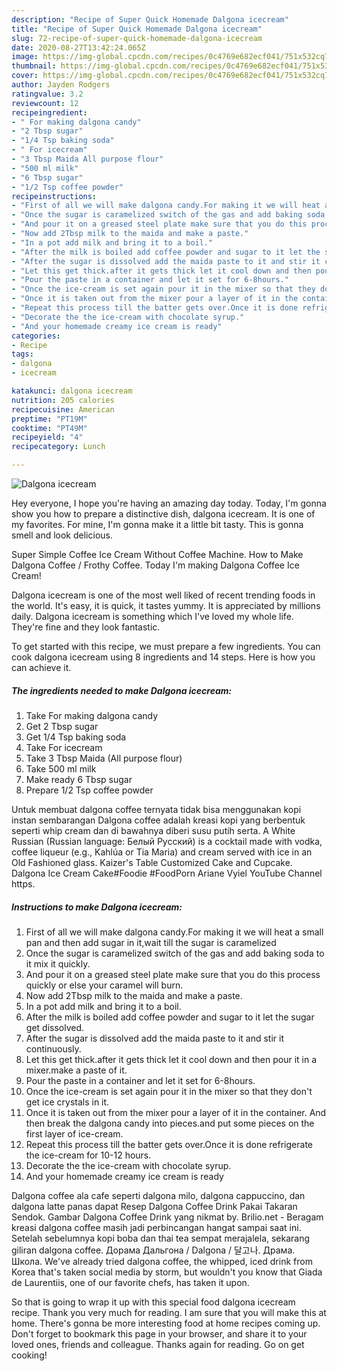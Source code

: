 ```yaml
---
description: "Recipe of Super Quick Homemade Dalgona icecream"
title: "Recipe of Super Quick Homemade Dalgona icecream"
slug: 72-recipe-of-super-quick-homemade-dalgona-icecream
date: 2020-08-27T13:42:24.065Z
image: https://img-global.cpcdn.com/recipes/0c4769e682ecf041/751x532cq70/dalgona-icecream-recipe-main-photo.jpg
thumbnail: https://img-global.cpcdn.com/recipes/0c4769e682ecf041/751x532cq70/dalgona-icecream-recipe-main-photo.jpg
cover: https://img-global.cpcdn.com/recipes/0c4769e682ecf041/751x532cq70/dalgona-icecream-recipe-main-photo.jpg
author: Jayden Rodgers
ratingvalue: 3.2
reviewcount: 12
recipeingredient:
- " For making dalgona candy"
- "2 Tbsp sugar"
- "1/4 Tsp baking soda"
- " For icecream"
- "3 Tbsp Maida All purpose flour"
- "500 ml milk"
- "6 Tbsp sugar"
- "1/2 Tsp coffee powder"
recipeinstructions:
- "First of all we will make dalgona candy.For making it we will heat a small pan and then add sugar in it,wait till the sugar is caramelized"
- "Once the sugar is caramelized switch of the gas and add baking soda to it mix it quickly."
- "And pour it on a greased steel plate make sure that you do this process quickly or else your caramel will burn."
- "Now add 2Tbsp milk to the maida and make a paste."
- "In a pot add milk and bring it to a boil."
- "After the milk is boiled add coffee powder and sugar to it let the sugar get dissolved."
- "After the sugar is dissolved add the maida paste to it and stir it continuously."
- "Let this get thick.after it gets thick let it cool down and then pour it in a mixer.make a paste of it."
- "Pour the paste in a container and let it set for 6-8hours."
- "Once the ice-cream is set again pour it in the mixer so that they don&#39;t get ice crystals in it."
- "Once it is taken out from the mixer pour a layer of it in the container. And then break the dalgona candy into pieces.and put some pieces on the first layer of ice-cream."
- "Repeat this process till the batter gets over.Once it is done refrigerate the ice-cream for 10-12 hours."
- "Decorate the the ice-cream with chocolate syrup."
- "And your homemade creamy ice cream is ready"
categories:
- Recipe
tags:
- dalgona
- icecream

katakunci: dalgona icecream 
nutrition: 205 calories
recipecuisine: American
preptime: "PT19M"
cooktime: "PT49M"
recipeyield: "4"
recipecategory: Lunch

---
```



![Dalgona icecream](https://img-global.cpcdn.com/recipes/0c4769e682ecf041/751x532cq70/dalgona-icecream-recipe-main-photo.jpg)

Hey everyone, I hope you're having an amazing day today. Today, I'm gonna show you how to prepare a distinctive dish, dalgona icecream. It is one of my favorites. For mine, I'm gonna make it a little bit tasty. This is gonna smell and look delicious.

Super Simple Coffee Ice Cream Without Coffee Machine. How to Make Dalgona Coffee / Frothy Coffee. Today I&#39;m making Dalgona Coffee Ice Cream!

Dalgona icecream is one of the most well liked of recent trending foods in the world. It's easy, it is quick, it tastes yummy. It is appreciated by millions daily. Dalgona icecream is something which I've loved my whole life. They're fine and they look fantastic.


To get started with this recipe, we must prepare a few ingredients. You can cook dalgona icecream using 8 ingredients and 14 steps. Here is how you can achieve it.

<!--inarticleads1-->

##### The ingredients needed to make Dalgona icecream:

1. Take  For making dalgona candy
1. Get 2 Tbsp sugar
1. Get 1/4 Tsp baking soda
1. Take  For icecream
1. Take 3 Tbsp Maida (All purpose flour)
1. Take 500 ml milk
1. Make ready 6 Tbsp sugar
1. Prepare 1/2 Tsp coffee powder


Untuk membuat dalgona coffee ternyata tidak bisa menggunakan kopi instan sembarangan Dalgona coffee adalah kreasi kopi yang berbentuk seperti whip cream dan di bawahnya diberi susu putih serta. A White Russian (Russian language: Белый Русский) is a cocktail made with vodka, coffee liqueur (e.g., Kahlúa or Tia Maria) and cream served with ice in an Old Fashioned glass. Kaizer&#39;s Table Customized Cake and Cupcake. Dalgona Ice Cream Cake#Foodie #FoodPorn Ariane Vyiel YouTube Channel https. 

<!--inarticleads2-->

##### Instructions to make Dalgona icecream:

1. First of all we will make dalgona candy.For making it we will heat a small pan and then add sugar in it,wait till the sugar is caramelized
1. Once the sugar is caramelized switch of the gas and add baking soda to it mix it quickly.
1. And pour it on a greased steel plate make sure that you do this process quickly or else your caramel will burn.
1. Now add 2Tbsp milk to the maida and make a paste.
1. In a pot add milk and bring it to a boil.
1. After the milk is boiled add coffee powder and sugar to it let the sugar get dissolved.
1. After the sugar is dissolved add the maida paste to it and stir it continuously.
1. Let this get thick.after it gets thick let it cool down and then pour it in a mixer.make a paste of it.
1. Pour the paste in a container and let it set for 6-8hours.
1. Once the ice-cream is set again pour it in the mixer so that they don&#39;t get ice crystals in it.
1. Once it is taken out from the mixer pour a layer of it in the container. And then break the dalgona candy into pieces.and put some pieces on the first layer of ice-cream.
1. Repeat this process till the batter gets over.Once it is done refrigerate the ice-cream for 10-12 hours.
1. Decorate the the ice-cream with chocolate syrup.
1. And your homemade creamy ice cream is ready


Dalgona coffee ala cafe seperti dalgona milo, dalgona cappuccino, dan dalgona latte panas dapat Resep Dalgona Coffee Drink Pakai Takaran Sendok. Gambar Dalgona Coffee Drink yang nikmat by. Brilio.net - Beragam kreasi dalgona coffee masih jadi perbincangan hangat sampai saat ini. Setelah sebelumnya kopi boba dan thai tea sempat merajalela, sekarang giliran dalgona coffee. Дорама Дальгона / Dalgona / 달고나. Драма. Школа. We&#39;ve already tried dalgona coffee, the whipped, iced drink from Korea that&#39;s taken social media by storm, but wouldn&#39;t you know that Giada de Laurentiis, one of our favorite chefs, has taken it upon. 

So that is going to wrap it up with this special food dalgona icecream recipe. Thank you very much for reading. I am sure that you will make this at home. There's gonna be more interesting food at home recipes coming up. Don't forget to bookmark this page in your browser, and share it to your loved ones, friends and colleague. Thanks again for reading. Go on get cooking!
